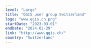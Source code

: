 ```yaml
---
level: "Large"
title: "QGIS user group Switzerland"
logo: "www.qgis.ch.png"
startDate: "2023-03-01"
endDate: "2024-02-29"
link: "http://www.qgis.ch/"
country: "Switzerland"
---
```

